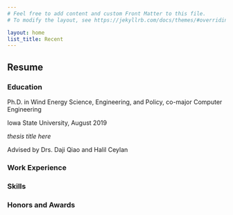 ```yaml
---
# Feel free to add content and custom Front Matter to this file.
# To modify the layout, see https://jekyllrb.com/docs/themes/#overriding-theme-defaults

layout: home
list_title: Recent
---
```


## Resume

### Education
Ph.D. in Wind Energy Science, Engineering, and Policy, co-major Computer Engineering

Iowa State University, August 2019

*thesis title here*

Advised by Drs. Daji Qiao and Halil Ceylan

### Work Experience

### Skills

### Honors and Awards